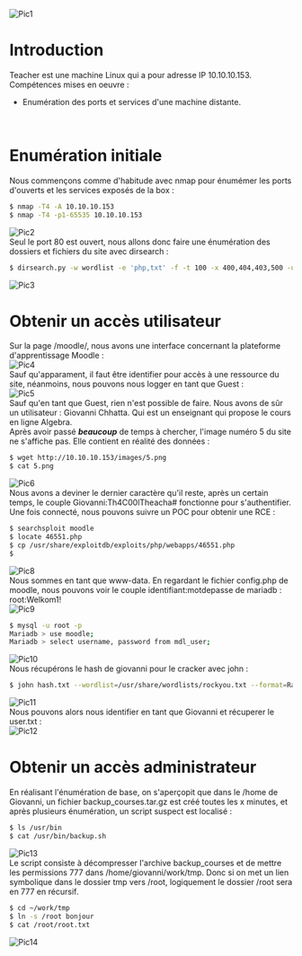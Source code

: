 ![Pic1](../img/teacher1.PNG?raw=true) </br>

# Introduction
Teacher est une machine Linux qui a pour adresse IP 10.10.10.153.</br>
Compétences mises en oeuvre :
* Enumération des ports et services d'une machine distante.
</br>

# Enumération initiale
Nous commençons comme d'habitude avec nmap pour énumémer les ports d'ouverts et les services exposés de la box :
```bash
$ nmap -T4 -A 10.10.10.153
$ nmap -T4 -p1-65535 10.10.10.153
```
![Pic2](../img/teacher2.PNG?raw=true) </br>
Seul le port 80 est ouvert, nous allons donc faire une énumération des dossiers et fichiers du site avec dirsearch :
```bash
$ dirsearch.py -w wordlist -e 'php,txt' -f -t 100 -x 400,404,403,500 -u http://10.10.10.153/
```
![Pic3](../img/teacher3.PNG?raw=true) </br>

# Obtenir un accès utilisateur
Sur la page /moodle/, nous avons une interface concernant la plateforme d'apprentissage Moodle :</br>
![Pic4](../img/teacher4.PNG?raw=true) </br>
Sauf qu'apparament, il faut être identifier pour accès à une ressource du site, néanmoins, nous pouvons nous logger en tant que Guest :</br>
![Pic5](../img/teacher5.PNG?raw=true) </br>
Sauf qu'en tant que Guest, rien n'est possible de faire. Nous avons de sûr un utilisateur : Giovanni Chhatta. Qui est un enseignant qui propose
le cours en ligne Algebra.</br>
Après avoir passé ***beaucoup*** de temps à chercher, l'image numéro 5 du site ne s'affiche pas. Elle contient en réalité des données :
```bash
$ wget http://10.10.10.153/images/5.png
$ cat 5.png
```
![Pic6](../img/teacher6.PNG?raw=true) </br>
Nous avons a deviner le dernier caractère qu'il reste, après un certain temps, le couple Giovanni:Th4C00lTheacha# fonctionne pour s'authentifier.</br>
Une fois connecté, nous pouvons suivre un POC pour obtenir une RCE :
```bash
$ searchsploit moodle
$ locate 46551.php
$ cp /usr/share/exploitdb/exploits/php/webapps/46551.php
$ 
```
![Pic8](../img/teacher8.PNG?raw=true) </br>
Nous sommes en tant que www-data. En regardant le fichier config.php de moodle, nous pouvons voir le couple identifiant:motdepasse de mariadb : root:Welkom1!</br>
![Pic9](../img/teacher9.PNG?raw=true) </br>
```bash
$ mysql -u root -p 
Mariadb > use moodle;
Mariadb > select username, password from mdl_user;
```
![Pic10](../img/teacher10.PNG?raw=true) </br>
Nous récupérons le hash de giovanni pour le cracker avec john :
```bash
$ john hash.txt --wordlist=/usr/share/wordlists/rockyou.txt --format=Raw-MD5
```
![Pic11](../img/teacher11.PNG?raw=true) </br>
Nous pouvons alors nous identifier en tant que Giovanni et récuperer le user.txt :</br>
![Pic12](../img/teacher12.PNG?raw=true) </br>

# Obtenir un accès administrateur
En réalisant l'énumération de base, on s'aperçopit que dans le /home de Giovanni, un fichier backup_courses.tar.gz est créé toutes les x minutes, et après plusieurs énumération, un script suspect est localisé :
```bash
$ ls /usr/bin
$ cat /usr/bin/backup.sh 
```
![Pic13](../img/teacher13.PNG?raw=true) </br>
Le script consiste à décompresser l'archive backup_courses et de mettre les permissions 777 dans /home/giovanni/work/tmp. Donc si on met un lien symbolique dans le dossier tmp vers /root, logiquement 
le dossier /root sera en 777 en récursif.
```bash
$ cd ~/work/tmp
$ ln -s /root bonjour
$ cat /root/root.txt
```
![Pic14](../img/teacher14.PNG?raw=true) </br>